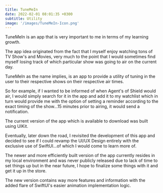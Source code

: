 ```yaml
---
title: TuneMeIn
date: 2022-02-01 08:01:35 +0300
subtitle: Utility
image: '/images/TuneMeIn-Icon.png'
---
```


TuneMeIn is an app that is very important to me in terms of my learning growth.

The app idea originated from the fact that I myself enjoy watching tons of TV Show's and Movies, very much to the point that I would sometimes find myself losing track of which particular show was going to air on the current day. 

TuneMeIn as the name implies, is an app to provide a utility of tuning in the user to their respective shows on their respective air times.

So for example, if I wanted to be informed of when Agent's of Shield would air, I would simply search for it in the app and add it to my watchlist which in turn would provide me with the option of setting a reminder according to the exact timing of the show...15 minutes prior to airing, it would send a notification. 

The current version of the app which is available to download was built using UIKit. 

Eventually, later down the road, I revisited the development of this app and decided to see if I could revamp the UI/UX Design entirely with the exclusive use of SwiftUI...of which I would come to learn more of. 

The newer and more efficiently built version of the app currently resides in my local environment and was never publicly released due to lack of time to set things up but in the near future, I hope to finalize some things with it and get it up in the store.

The new version contains way more features and information with the added flare of SwiftUI's easier animation implementation logic. 
